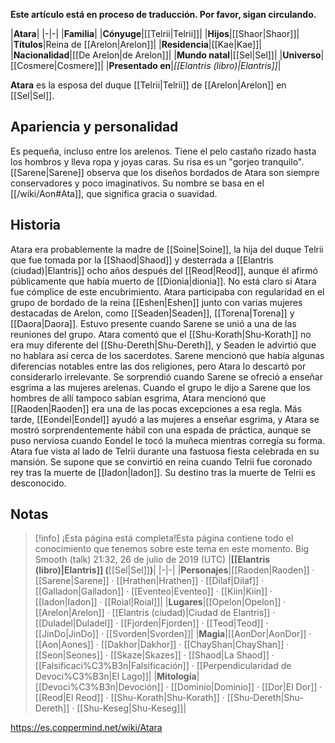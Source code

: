 **Este artículo está en proceso de traducción. Por favor, sigan circulando.**


|**Atara**|
|-|-|
|**Familia**|
|**Cónyuge**|[[Telrii\|Telrii]]|
|**Hijos**|[[Shaor\|Shaor]]|
|**Títulos**|Reina de [[Arelon\|Arelon]]|
|**Residencia**|[[Kae\|Kae]]|
|**Nacionalidad**|[[De Arelon\|de Arelon]]|
|**Mundo natal**|[[Sel\|Sel]]|
|**Universo**|[[Cosmere\|Cosmere]]|
|**Presentado en**|*[[Elantris (libro)\|Elantris]]*|

**Atara** es la esposa del duque [[Telrii\|Telrii]] de [[Arelon\|Arelon]] en [[Sel\|Sel]].

## Apariencia y personalidad
Es pequeña, incluso entre los arelenos. Tiene el pelo castaño rizado hasta los hombros y lleva ropa y joyas caras. Su risa es un "gorjeo tranquilo". [[Sarene\|Sarene]] observa que los diseños bordados de Atara son siempre conservadores y poco imaginativos. Su nombre se basa en el [[/wiki/Aon#Ata]], que significa gracia o suavidad.

## Historia
Atara era probablemente la madre de [[Soine\|Soine]], la hija del duque Telrii que fue tomada por la [[Shaod\|Shaod]] y desterrada a [[Elantris (ciudad)\|Elantris]] ocho años después del [[Reod\|Reod]], aunque él afirmó públicamente que había muerto de [[Dionia\|dionia]]. No está claro si Atara fue cómplice de este encubrimiento.
Atara participaba con regularidad en el grupo de bordado de la reina [[Eshen\|Eshen]] junto con varias mujeres destacadas de Arelon, como [[Seaden\|Seaden]], [[Torena\|Torena]] y [[Daora\|Daora]]. Estuvo presente cuando Sarene se unió a una de las reuniones del grupo. Atara comentó que el [[Shu-Korath\|Shu-Korath]] no era muy diferente del [[Shu-Dereth\|Shu-Dereth]], y Seaden le advirtió que no hablara así cerca de los sacerdotes. Sarene mencionó que había algunas diferencias notables entre las dos religiones, pero Atara lo descartó por considerarlo irrelevante.
Se sorprendió cuando Sarene se ofreció a enseñar esgrima a las mujeres arelenas. Cuando el grupo le dijo a Sarene que los hombres de allí tampoco sabían esgrima, Atara mencionó que [[Raoden\|Raoden]] era una de las pocas excepciones a esa regla. Más tarde, [[Eondel\|Eondel]] ayudó a las mujeres a enseñar esgrima, y Atara se mostró sorprendentemente hábil con una espada de práctica, aunque se puso nerviosa cuando Eondel le tocó la muñeca mientras corregía su forma.
Atara fue vista al lado de Telrii durante una fastuosa fiesta celebrada en su mansión. Se supone que se convirtió en reina cuando Telrii fue coronado rey tras la muerte de [[Iadon\|Iadon]]. Su destino tras la muerte de Telrii es desconocido.

## Notas

> [!info] ¡Esta página está completa!Esta página contiene todo el conocimiento que tenemos sobre este tema en este momento.
Big Smooth (talk) 21:32, 26 de julio de 2019 (UTC)
|**[[Elantris (libro)\|Elantris]] (**[[Sel\|Sel]]**)**|
|-|-|
|**Personajes**|[[Raoden\|Raoden]] · [[Sarene\|Sarene]] · [[Hrathen\|Hrathen]] · [[Dilaf\|Dilaf]] · [[Galladon\|Galladon]] · [[Eventeo\|Eventeo]] · [[Kiin\|Kiin]] · [[Iadon\|Iadon]] · [[Roial\|Roial]]|
|**Lugares**|[[Opelon\|Opelon]] · [[Arelon\|Arelon]] · [[Elantris (ciudad)\|Ciudad de Elantris]] · [[Duladel\|Duladel]] · [[Fjorden\|Fjorden]] · [[Teod\|Teod]] · [[JinDo\|JinDo]] · [[Svorden\|Svorden]]|
|**Magia**|[[AonDor\|AonDor]] · [[Aon\|Aones]] · [[Dakhor\|Dakhor]] · [[ChayShan\|ChayShan]] · [[Seon\|Seones]] · [[Skaze\|Skazes]] · [[Shaod\|La Shaod]] · [[Falsificaci%C3%B3n\|Falsificación]] · [[Perpendicularidad de Devoci%C3%B3n\|El Lago]]|
|**Mitología**|[[Devoci%C3%B3n\|Devoción]] · [[Dominio\|Dominio]] · [[Dor\|El Dor]] · [[Reod\|El Reod]] · [[Shu-Korath\|Shu-Korath]] · [[Shu-Dereth\|Shu-Dereth]] · [[Shu-Keseg\|Shu-Keseg]]|



https://es.coppermind.net/wiki/Atara